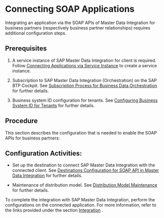 <!-- loio14fcc481e55542fc887c6a7cc25db333 -->

# Connecting SOAP Applications

Integrating an application via the SOAP APIs of Master Data Integration for business partners \(respectively business partner relationships\) requires additional configuration steps.



<a name="loio14fcc481e55542fc887c6a7cc25db333__prerequisites"/>

## Prerequisites

1.  A service instance of SAP Master Data Integration for client is required. Follow [Connecting Applications via Service Instance](connecting-applications-via-service-instances-e01bb46.md) to create a service instance.

2.  Subscription to SAP Master Data Integration \(Orchestration\) on the SAP BTP Cockpit. See [Subscription Process for Business Data Orchestration](https://help.sap.com/viewer/c7713d6177ad479d9ea00958db9f2f81/CLOUD/en-US/f3fc55879f8342ee9fbafda37db36019.html) for further details.

3.  Business system ID configuration for tenants. See [Configuring Business System ID for Tenants](configuring-own-business-system-id-75d55b7.md) for further details.




<a name="loio14fcc481e55542fc887c6a7cc25db333__procedure"/>

## Procedure

This section describes the configuration that is needed to enable the SOAP APIs for business partners:



<a name="loio14fcc481e55542fc887c6a7cc25db333__configuration-activities"/>

## Configuration Activities:

-   Set up the destination to connect SAP Master Data Integration with the connected client. See [Destinations Configuration for SOAP API in Master Data Integration](configuring-destinations-for-soap-870fed9.md) for further details.

-   Maintenance of distribution model. See [Distribution Model Maintenance](configuring-distribution-models-b033b0a.md) for further details.


To complete the integration with SAP Master Data Integration, perform the configurations on the connected application. For more information, refer to the links provided under the section [Integration](../integration/integration-a504461.md) .

